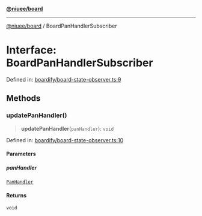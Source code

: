 [**@niuee/board**](../README.md)

***

[@niuee/board](../globals.md) / BoardPanHandlerSubscriber

# Interface: BoardPanHandlerSubscriber

Defined in: [boardify/board-state-observer.ts:9](https://github.com/niuee/board/blob/e6c1edcccf6525a0cc9088782c7c4653e837f533/src/boardify/board-state-observer.ts#L9)

## Methods

### updatePanHandler()

> **updatePanHandler**(`panHandler`): `void`

Defined in: [boardify/board-state-observer.ts:10](https://github.com/niuee/board/blob/e6c1edcccf6525a0cc9088782c7c4653e837f533/src/boardify/board-state-observer.ts#L10)

#### Parameters

##### panHandler

[`PanHandler`](PanHandler.md)

#### Returns

`void`
